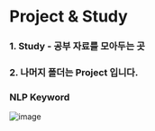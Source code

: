 # Project & Study
### 1. Study - 공부 자료를 모아두는 곳
### 2. 나머지 폴더는 Project 입니다.

### NLP Keyword
![image](https://user-images.githubusercontent.com/76590396/127541372-e3551b82-bf1d-45bc-8607-9b2f4e4c0904.png)
